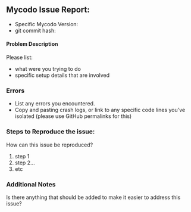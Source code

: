 ## Mycodo Issue Report:
  - Specific Mycodo Version:
  - git commit hash:
 
#### Problem Description
Please list:

  - what were you trying to do
  - specific setup details that are involved
 
### Errors
  - List any errors you encountered.
  - Copy and pasting crash logs, or link to any specific
code lines you've isolated (please use GitHub permalinks for this)


### Steps to Reproduce the issue:
How can this issue be reproduced?
 1. step 1
 2. step 2...
 3. etc
 
### Additional Notes
Is there anything that should be added to make it easier
to address this issue?